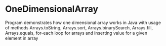 # OneDimensionalArray
Program demonstrates how one dimensional array works in Java with usage of methods Arrays.toString, Arrays.sort, Arrays.binarySearch, Arrays.fill, Arrays.equals, for-each loop for arrays and inserting value for a given element in array
